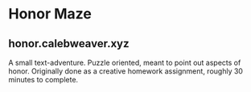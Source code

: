 # Honor Maze

## honor.calebweaver.xyz

A small text-adventure. Puzzle oriented, meant to point out aspects of honor. Originally done as a creative homework assignment, roughly 30 minutes to complete.
